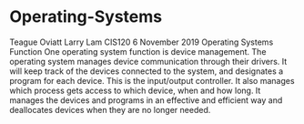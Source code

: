 # Operating-Systems
Teague Oviatt
Larry Lam
CIS120
6 November 2019
Operating Systems Function
	One operating system function is device management. The operating system manages device communication through their drivers. It will keep track of the devices connected to the system, and designates a program for each device. This is the input/output controller. It also manages which process gets access to which device, when and how long. It manages the devices and programs in an effective and efficient way and deallocates devices when they are no longer needed. 
